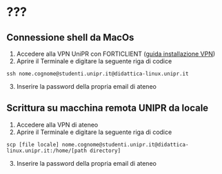 # ???
## Connessione shell da MacOs 
1. Accedere alla VPN UniPR con FORTICLIENT ([guida installazione VPN](https://www.biblioteche.unipr.it/it/node/2366))
2. Aprire il Terminale e digitare la seguente riga di codice
```
ssh nome.cognome@studenti.unipr.it@didattica-linux.unipr.it
```
3. Inserire la password della propria email di ateneo



## Scrittura su macchina remota UNIPR da locale
1. Accedere alla VPN di ateneo
2. Aprire il Terminale e digitare la seguente riga di codice
```
scp [file locale] nome.cognome@studenti.unipr.it@didattica-linux.unipr.it:/home/[path directory]
```
3. Inserire la password della propria email di ateneo
